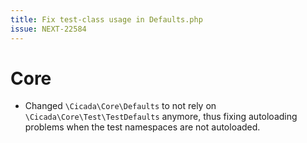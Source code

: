 ```yaml
---
title: Fix test-class usage in Defaults.php
issue: NEXT-22584
---
```

# Core
* Changed `\Cicada\Core\Defaults` to not rely on `\Cicada\Core\Test\TestDefaults` anymore, thus fixing autoloading problems when the test namespaces are not autoloaded.
